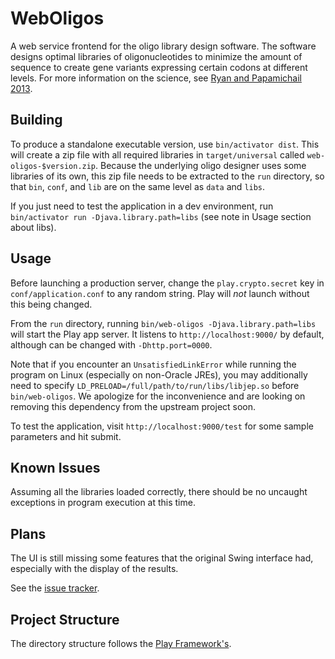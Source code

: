 # WebOligos
A web service frontend for the oligo library design software. The software designs optimal libraries of oligonucleotides to minimize the amount of sequence to create gene variants expressing certain codons at different levels. For more information on the science, see [Ryan and Papamichail 2013](https://www.ncbi.nlm.nih.gov/pubmed/23654273).

## Building
To produce a standalone executable version, use `bin/activator dist`. This will create a zip file with all required libraries in `target/universal` called `web-oligos-$version.zip`.
Because the underlying oligo designer uses some libraries of its own, this zip file needs to be extracted to the `run` directory, so that `bin`, `conf`, and `lib` are on the same level as `data` and `libs`.

If you just need to test the application in a dev environment, run `bin/activator run -Djava.library.path=libs` (see note in Usage section about libs).

## Usage

Before launching a production server, change the `play.crypto.secret` key in `conf/application.conf` to any random string. Play will *not* launch without this being changed.

From the `run` directory, running `bin/web-oligos -Djava.library.path=libs` will start the Play app server. It listens to `http://localhost:9000/` by default, although can be changed with `-Dhttp.port=0000`.

Note that if you encounter an `UnsatisfiedLinkError` while running the program on Linux (especially on non-Oracle JREs), you may additionally need to specify `LD_PRELOAD=/full/path/to/run/libs/libjep.so` before `bin/web-oligos`. We apologize for the inconvenience and are looking on removing this dependency from the upstream project soon.

To test the application, visit `http://localhost:9000/test` for some sample parameters and hit submit.

## Known Issues

Assuming all the libraries loaded correctly, there should be no uncaught exceptions in program execution at this time.

## Plans

The UI is still missing some features that the original Swing interface had, especially with the display of the results.

See the [issue tracker](https://github.com/ottj3/weboligos/issues).

## Project Structure

The directory structure follows the [Play Framework's](https://www.playframework.com/documentation/2.5.x/Anatomy).
